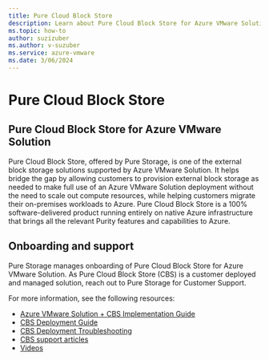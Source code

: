 ```yaml
--- 
title: Pure Cloud Block Store
description: Learn about Pure Cloud Block Store for Azure VMware Solution.
ms.topic: how-to
author: suzizuber
ms.author: v-suzuber
ms.service: azure-vmware
ms.date: 3/06/2024
--- 
```


# Pure Cloud Block Store

## Pure Cloud Block Store for Azure VMware Solution

Pure Cloud Block Store, offered by Pure Storage, is one of the external block storage solutions supported by Azure VMware Solution. It helps bridge the gap by allowing customers to provision external block storage as needed to make full use of an Azure VMware Solution deployment without the need to scale out compute resources, while helping customers migrate their on-premises workloads to Azure. Pure Cloud Block Store is a 100% software-delivered product running entirely on native Azure infrastructure that brings all the relevant Purity features and capabilities to Azure. 

## Onboarding and support

Pure Storage manages onboarding of Pure Cloud Block Store for Azure VMware Solution. As Pure Cloud Block Store (CBS) is a customer deployed and managed solution, reach out to Pure Storage for Customer Support.

For more information, see the following resources: 

- [Azure VMware Solution + CBS Implementation Guide](https://support.purestorage.com/Pure_Cloud_Block_Store/Azure_VMware_Solution_and_Cloud_Block_Store_Implementation_Guide)
- [CBS Deployment Guide](https://support.purestorage.com/Pure_Cloud_Block_Store/Pure_Cloud_Block_Store_on_Azure_Implementation_Guide)
- [CBS Deployment Troubleshooting](https://support.purestorage.com/Pure_Cloud_Block_Store/Pure_Cloud_Block_Store_on_Azure_-_Troubleshooting_Guide)
- [CBS support articles](https://support.purestorage.com/Pure_Cloud_Block_Store/CBS_on_Azure_VMware_Solution_Troubleshooting_Article_Index)
- [Videos](https://support.purestorage.com/Pure_Cloud_Block_Store/Azure_VMware_Solution_and_Cloud_Block_Store_Video_Demos)

